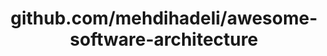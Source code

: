 ---
layout: post
title: github.com/mehdihadeli/awesome-software-architecture
categories: link
tags: [انگلیسی, گیت‌هاب, برنامه‌نویسی]
---